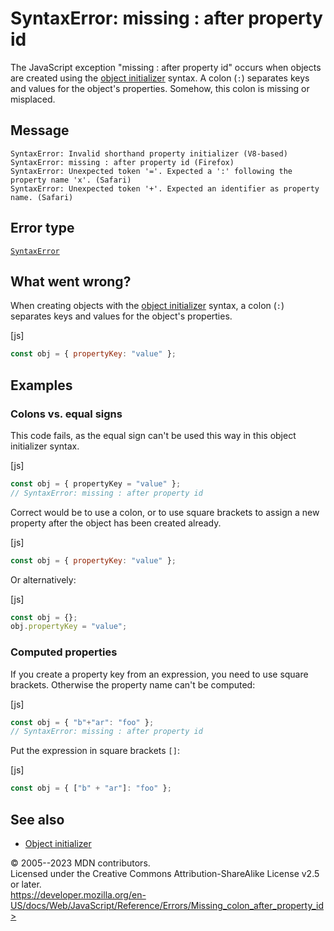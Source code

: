 SyntaxError: missing : after property id
========================================

 
The JavaScript exception \"missing : after property id\" occurs when
objects are created using the [object
initializer](../operators/object_initializer) syntax. A colon (`:`)
separates keys and values for the object\'s properties. Somehow, this
colon is missing or misplaced.


 
Message
-------

 
```text
SyntaxError: Invalid shorthand property initializer (V8-based)
SyntaxError: missing : after property id (Firefox)
SyntaxError: Unexpected token '='. Expected a ':' following the property name 'x'. (Safari)
SyntaxError: Unexpected token '+'. Expected an identifier as property name. (Safari)
```



 
Error type 
----------

 
[`SyntaxError`](../global_objects/syntaxerror)



 
What went wrong? 
----------------

 
When creating objects with the [object
initializer](../operators/object_initializer) syntax, a colon (`:`)
separates keys and values for the object\'s properties.

 
 
[js]


```js
const obj = { propertyKey: "value" };
```




 
Examples
--------


 
### Colons vs. equal signs 

 
This code fails, as the equal sign can\'t be used this way in this
object initializer syntax.

 
 
[js]


```js
const obj = { propertyKey = "value" };
// SyntaxError: missing : after property id
```


Correct would be to use a colon, or to use square brackets to assign a
new property after the object has been created already.

 
 
[js]


```js
const obj = { propertyKey: "value" };
```


Or alternatively:

 
 
[js]


```js
const obj = {};
obj.propertyKey = "value";
```




 
### Computed properties 

 
If you create a property key from an expression, you need to use square
brackets. Otherwise the property name can\'t be computed:

 
 
[js]


```js
const obj = { "b"+"ar": "foo" };
// SyntaxError: missing : after property id
```


Put the expression in square brackets `[]`:

 
 
[js]


```js
const obj = { ["b" + "ar"]: "foo" };
```




 
See also 
--------

 
-   [Object initializer](../operators/object_initializer)



 
© 2005--2023 MDN contributors.\
Licensed under the Creative Commons Attribution-ShareAlike License v2.5
or later.\
https://developer.mozilla.org/en-US/docs/Web/JavaScript/Reference/Errors/Missing_colon_after_property_id>


